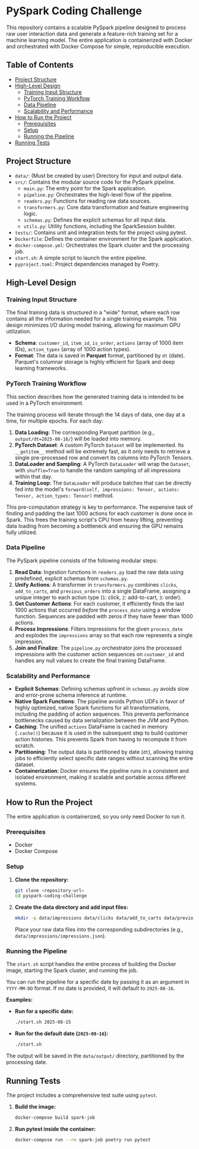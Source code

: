 # PySpark Coding Challenge

This repository contains a scalable PySpark pipeline designed to process raw user interaction data and generate a feature-rich training set for a machine learning model. The entire application is containerized with Docker and orchestrated with Docker Compose for simple, reproducible execution.

## Table of Contents

- [Project Structure](#project-structure)
- [High-Level Design](#high-level-design)
  - [Training Input Structure](#training-input-structure)
  - [PyTorch Training Workflow](#pytorch-training-workflow)
  - [Data Pipeline](#data-pipeline)
  - [Scalability and Performance](#scalability-and-performance)
- [How to Run the Project](#how-to-run-the-project)
  - [Prerequisites](#prerequisites)
  - [Setup](#setup)
  - [Running the Pipeline](#running-the-pipeline)
- [Running Tests](#running-tests)

## Project Structure

-   `data/`: (Must be created by user) Directory for input and output data.
-   `src/`: Contains the modular source code for the PySpark pipeline.
    -   `main.py`: The entry point for the Spark application.
    -   `pipeline.py`: Orchestrates the high-level flow of the pipeline.
    -   `readers.py`: Functions for reading raw data sources.
    -   `transformers.py`: Core data transformation and feature engineering logic.
    -   `schemas.py`: Defines the explicit schemas for all input data.
    -   `utils.py`: Utility functions, including the SparkSession builder.
-   `tests/`: Contains unit and integration tests for the project using pytest.
-   `Dockerfile`: Defines the container environment for the Spark application.
-   `docker-compose.yml`: Orchestrates the Spark cluster and the processing job.
-   `start.sh`: A simple script to launch the entire pipeline.
-   `pyproject.toml`: Project dependencies managed by Poetry.

## High-Level Design

### Training Input Structure

The final training data is structured in a "wide" format, where each row contains all the information needed for a single training example. This design minimizes I/O during model training, allowing for maximum GPU utilization.

-   **Schema**: `customer_id`, `item_id`, `is_order`, `actions` (array of 1000 item IDs), `action_types` (array of 1000 action types).
-   **Format**: The data is saved in **Parquet** format, partitioned by `dt` (date). Parquet's columnar storage is highly efficient for Spark and deep learning frameworks.

### PyTorch Training Workflow

This section describes how the generated training data is intended to be used in a PyTorch environment.

The training process will iterate through the 14 days of data, one day at a time, for multiple epochs. For each day:

1.  **Data Loading**: The corresponding Parquet partition (e.g., `output/dt=2025-08-16/`) will be loaded into memory.
2.  **PyTorch Dataset**: A custom PyTorch `Dataset` will be implemented. Its `__getitem__` method will be extremely fast, as it only needs to retrieve a single pre-processed row and convert its columns into PyTorch Tensors.
3.  **DataLoader and Sampling**: A PyTorch `DataLoader` will wrap the `Dataset`, with `shuffle=True` to handle the random sampling of all impressions within that day.
4.  **Training Loop**: The `DataLoader` will produce batches that can be directly fed into the model's `forward(self, impressions: Tensor, actions: Tensor, action_types: Tensor)` method.

This pre-computation strategy is key to performance. The expensive task of finding and padding the last 1000 actions for each customer is done once in Spark. This frees the training script's CPU from heavy lifting, preventing data loading from becoming a bottleneck and ensuring the GPU remains fully utilized.

### Data Pipeline

The PySpark pipeline consists of the following modular steps:

1.  **Read Data**: Ingestion functions in `readers.py` load the raw data using predefined, explicit schemas from `schemas.py`.
2.  **Unify Actions**: A transformer in `transformers.py` combines `clicks`, `add_to_carts`, and `previous_orders` into a single DataFrame, assigning a unique integer to each action type (`1`: click, `2`: add-to-cart, `3`: order).
3.  **Get Customer Actions**: For each customer, it efficiently finds the last 1000 actions that occurred *before* the `process_date` using a window function. Sequences are padded with zeros if they have fewer than 1000 actions.
4.  **Process Impressions**: Filters impressions for the given `process_date` and explodes the `impressions` array so that each row represents a single impression.
5.  **Join and Finalize**: The `pipeline.py` orchestrator joins the processed impressions with the customer action sequences on `customer_id` and handles any null values to create the final training DataFrame.

### Scalability and Performance

-   **Explicit Schemas**: Defining schemas upfront in `schemas.py` avoids slow and error-prone schema inference at runtime.
-   **Native Spark Functions**: The pipeline avoids Python UDFs in favor of highly optimized, native Spark functions for all transformations, including the padding of action sequences. This prevents performance bottlenecks caused by data serialization between the JVM and Python.
-   **Caching**: The unified `actions` DataFrame is cached in memory (`.cache()`) because it is used in the subsequent step to build customer action histories. This prevents Spark from having to recompute it from scratch.
-   **Partitioning**: The output data is partitioned by date (`dt`), allowing training jobs to efficiently select specific date ranges without scanning the entire dataset.
-   **Containerization**: Docker ensures the pipeline runs in a consistent and isolated environment, making it scalable and portable across different systems.

## How to Run the Project

The entire application is containerized, so you only need Docker to run it.

### Prerequisites

-   Docker
-   Docker Compose

### Setup

1.  **Clone the repository:**
    ```bash
    git clone <repository-url>
    cd pyspark-coding-challenge
    ```

2.  **Create the data directory and add input files:**
    ```bash
    mkdir -p data/impressions data/clicks data/add_to_carts data/previous_orders
    ```
    Place your raw data files into the corresponding subdirectories (e.g., `data/impressions/impressions.json`).

### Running the Pipeline

The `start.sh` script handles the entire process of building the Docker image, starting the Spark cluster, and running the job.

You can run the pipeline for a specific date by passing it as an argument in `YYYY-MM-DD` format. If no date is provided, it will default to `2025-08-16`.

**Examples:**

* **Run for a specific date:**
    ```bash
    ./start.sh 2025-08-15
    ```

* **Run for the default date (`2025-08-16`):**
    ```bash
    ./start.sh
    ```

The output will be saved in the `data/output/` directory, partitioned by the processing date.

## Running Tests

The project includes a comprehensive test suite using `pytest`.

1.  **Build the image:**

    ```bash
    docker-compose build spark-job
    ```

2.  **Run pytest inside the container:**

    ```bash
    docker-compose run --rm spark-job poetry run pytest
    ```
